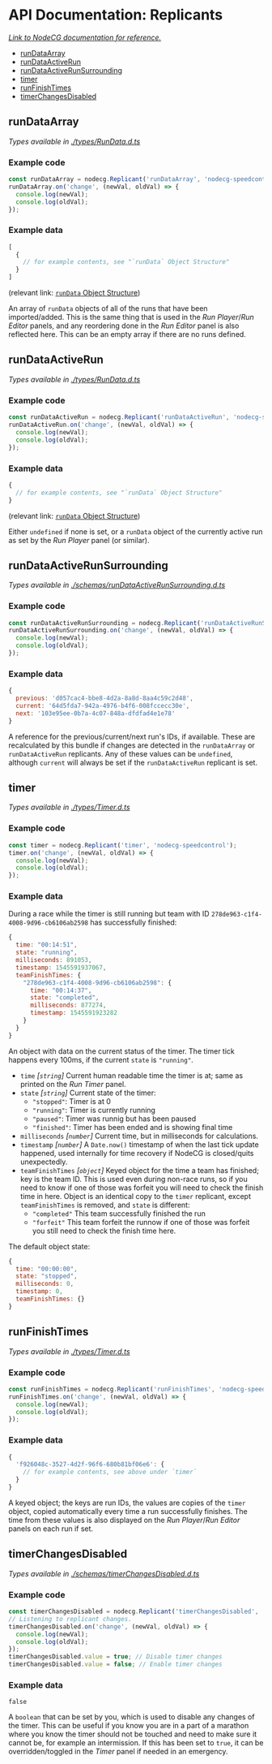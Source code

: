 # API Documentation: Replicants

*[Link to NodeCG documentation for reference.](https://nodecg.com/NodeCG.html#Replicant)*

- [runDataArray](#runDataArray)
- [runDataActiveRun](#runDataActiveRun)
- [runDataActiveRunSurrounding](#runDataActiveRunSurrounding)
- [timer](#timer)
- [runFinishTimes](#runFinishTimes)
- [timerChangesDisabled](#timerChangesDisabled)


## runDataArray

*Types available in [./types/RunData.d.ts](../types/RunData.d.ts)*

### Example code
```javascript
const runDataArray = nodecg.Replicant('runDataArray', 'nodecg-speedcontrol');
runDataArray.on('change', (newVal, oldVal) => {
  console.log(newVal);
  console.log(oldVal);
});
```
### Example data
```javascript
[
  {
    // for example contents, see "`runData` Object Structure"
  }
]
```
(relevant link: [`runData` Object Structure](./RunData.md))

An array of `runData` objects of all of the runs that have been imported/added. This is the same thing that is used in the *Run Player*/*Run Editor* panels, and any reordering done in the *Run Editor* panel is also reflected here. This can be an empty array if there are no runs defined.


## runDataActiveRun

*Types available in [./types/RunData.d.ts](../types/RunData.d.ts)*

### Example code
```javascript
const runDataActiveRun = nodecg.Replicant('runDataActiveRun', 'nodecg-speedcontrol');
runDataActiveRun.on('change', (newVal, oldVal) => {
  console.log(newVal);
  console.log(oldVal);
});
```
### Example data
```javascript
{
  // for example contents, see "`runData` Object Structure"
}
```
(relevant link: [`runData` Object Structure](./RunData.md))

Either `undefined` if none is set, or a `runData` object of the currently active run as set by the *Run Player* panel (or similar).


## runDataActiveRunSurrounding

*Types available in [./schemas/runDataActiveRunSurrounding.d.ts](../schemas/runDataActiveRunSurrounding.d.ts)*

### Example code
```javascript
const runDataActiveRunSurrounding = nodecg.Replicant('runDataActiveRunSurrounding', 'nodecg-speedcontrol');
runDataActiveRunSurrounding.on('change', (newVal, oldVal) => {
  console.log(newVal);
  console.log(oldVal);
});
```
### Example data
```javascript
{
  previous: 'd057cac4-bbe8-4d2a-8a8d-8aa4c59c2d48',
  current: '64d5fda7-942a-4976-b4f6-008fccecc30e',
  next: '103e95ee-0b7a-4c07-848a-dfdfad4e1e78'
}
```

A reference for the previous/current/next run's IDs, if available. These are recalculated by this bundle if changes are detected in the `runDataArray` or `runDataActiveRun` replicants. Any of these values can be `undefined`, although `current` will always be set if the `runDataActiveRun` replicant is set.


## timer

*Types available in [./types/Timer.d.ts](../types/Timer.d.ts)*

### Example code
```javascript
const timer = nodecg.Replicant('timer', 'nodecg-speedcontrol');
timer.on('change', (newVal, oldVal) => {
  console.log(newVal);
  console.log(oldVal);
});
```
### Example data
During a race while the timer is still running but team with ID `278de963-c1f4-4008-9d96-cb6106ab2598` has successfully finished:
```javascript
{
  time: "00:14:51",
  state: "running",
  milliseconds: 891053,
  timestamp: 1545591937067,
  teamFinishTimes: {
    "278de963-c1f4-4008-9d96-cb6106ab2598": {
      time: "00:14:37",
      state: "completed",
      milliseconds: 877274,
      timestamp: 1545591923282
    }
  }
}
```

An object with data on the current status of the timer. The timer tick happens every 100ms, if the current `state` is `"running"`.

- `time` *[`string`]* Current human readable time the timer is at; same as printed on the *Run Timer* panel.
- `state` *[`string`]* Current state of the timer:
  - `"stopped"`: Timer is at 0
  - `"running"`: Timer is currently running
  - `"paused"`: Timer was runnig but has been paused
  - `"finished"`: Timer has been ended and is showing final time
- `milliseconds` *[`number`]* Current time, but in milliseconds for calculations.
- `timestamp` *[`number`]* A `Date.now()` timestamp of when the last tick update happened, used internally for time recovery if NodeCG is closed/quits unexpectedly.
- `teamFinishTimes` *[`object`]* Keyed object for the time a team has finished; key is the team ID. This is used even during non-race runs, so if you need to know if one of those was forfeit you will need to check the finish time in here. Object is an identical copy to the `timer` replicant, except `teamFinishTimes` is removed, and `state` is different:
  - `"completed"` This team successfully finished the run
  - `"forfeit"` This team forfeit the runnow if one of those was forfeit you still need to check the finish time here.

The default object state:
```javascript
{
  time: "00:00:00",
  state: "stopped",
  milliseconds: 0,
  timestamp: 0,
  teamFinishTimes: {}
}
```


## runFinishTimes

*Types available in [./types/Timer.d.ts](../types/Timer.d.ts)*

### Example code
```javascript
const runFinishTimes = nodecg.Replicant('runFinishTimes', 'nodecg-speedcontrol');
runFinishTimes.on('change', (newVal, oldVal) => {
  console.log(newVal);
  console.log(oldVal);
});
```
### Example data
```javascript
{
  'f926048c-3527-4d2f-96f6-680b81bf06e6': {
    // for example contents, see above under `timer`
  }
}
```

A keyed object; the keys are run IDs, the values are copies of the `timer` object, copied automatically every time a run successfully finishes. The time from these values is also displayed on the *Run Player*/*Run Editor* panels on each run if set.


## timerChangesDisabled

*Types available in [./schemas/timerChangesDisabled.d.ts](../schemas/timerChangesDisabled.d.ts)*

### Example code
```javascript
const timerChangesDisabled = nodecg.Replicant('timerChangesDisabled', 'nodecg-speedcontrol');
// Listening to replicant changes.
timerChangesDisabled.on('change', (newVal, oldVal) => {
  console.log(newVal);
  console.log(oldVal);
});
timerChangesDisabled.value = true; // Disable timer changes
timerChangesDisabled.value = false; // Enable timer changes
```
### Example data
```
false
```

A `boolean` that can be set by you, which is used to disable any changes of the timer. This can be useful if you know you are in a part of a marathon where you know the timer should not be touched and need to make sure it cannot be, for example an intermission. If this has been set to `true`, it can be overridden/toggled in the *Timer* panel if needed in an emergency.
